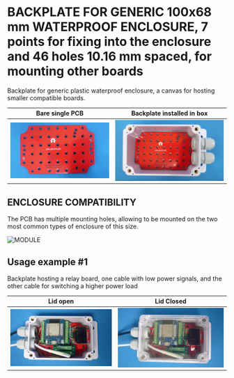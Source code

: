 
# BACKPLATE FOR GENERIC 100x68 mm WATERPROOF ENCLOSURE, 7 points for fixing into the enclosure and 46 holes 10.16 mm spaced, for mounting other boards

Backplate for generic plastic waterproof enclosure, a canvas for hosting smaller compatible boards.

Bare single PCB                              |Backplate installed in box                        |
---------------------------------------------|--------------------------------------------------|
![](/a-backplates/a06/assets/img/barepcb.jpg)|![](/a-backplates/a06/assets/img/installedinbox.jpg)|

## ENCLOSURE COMPATIBILITY

The PCB has multiple mounting holes, allowing to be mounted on the two most common types of enclosure of this size.

![MODULE](/a-backplates/a06/assets/compatibility.jpg)


## Usage example #1

Backplate hosting a relay board, one cable with low power signals, and the other cable for switching a higher power load



Lid open                                     |Lid Closed                                       |
---------------------------------------------|-------------------------------------------------|
![](/a-backplates/a06/assets/img/lidopen1.jpg)|![](/a-backplates/a06/assets/img/lidclosed1.jpg)|


